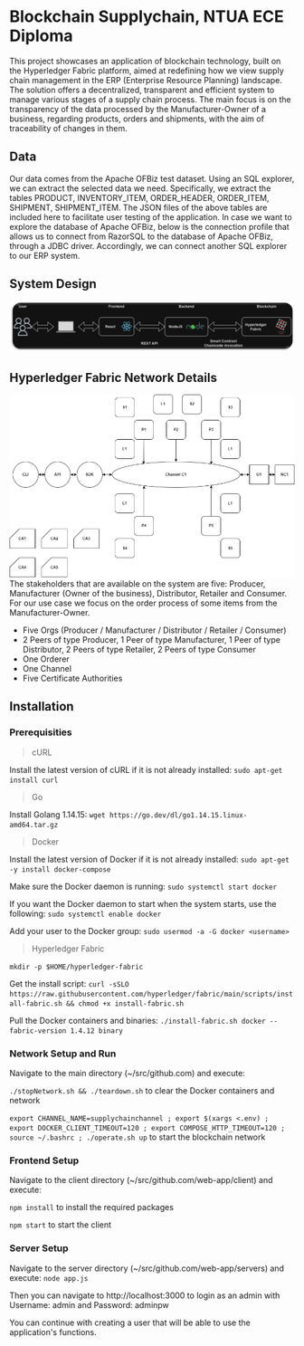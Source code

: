 # Blockchain Supplychain, NTUA ECE Diploma
This project showcases an application of blockchain technology, built on the Hyperledger Fabric platform, aimed at redefining how we view supply chain management in the ERP (Enterprise Resource Planning) landscape. The solution offers a decentralized, transparent and efficient system to manage various stages of a supply chain process. The main focus is on the transparency of the data processed by the Manufacturer-Owner of a business, regarding products, orders and shipments, with the aim of traceability of changes in them.

## Data
Our data comes from the Apache OFBiz test dataset. Using an SQL explorer, we can extract the selected data we need. Specifically, we extract the tables PRODUCT, INVENTORY_ITEM, ORDER_HEADER, ORDER_ITEM, SHIPMENT, SHIPMENT_ITEM. The JSON files of the above tables are included here to facilitate user testing of the application. In case we want to explore the database of Apache OFBiz, below is the connection profile that allows us to connect from RazorSQL to the database of Apache OFBiz, through a JDBC driver. Accordingly, we can connect another SQL explorer to our ERP system.

## System Design
![System design](https://github.com/stefanostsolos/blockchain-supplychain/blob/main/imgs/system.png?raw=true)

## Hyperledger Fabric Network Details
![Architecture of the blockchain system](https://github.com/stefanostsolos/blockchain-supplychain/blob/main/imgs/architecture.png?raw=true)
The stakeholders that are available on the system are five: Producer, Manufacturer (Owner of the business), Distributor, Retailer and Consumer. For our use case we focus on the order process of some items from the Manufacturer-Owner.
- Five Orgs (Producer / Manufacturer / Distributor / Retailer / Consumer)
- 2 Peers of type Producer, 1 Peer of type Manufacturer, 1 Peer of type Distributor, 2 Peers of type Retailer, 2 Peers of type Consumer
- One Orderer
- One Channel
- Five Certificate Authorities

## Installation

### Prerequisities
> cURL

Install the latest version of cURL if it is not already installed:
```sudo apt-get install curl```

> Go

Install Golang 1.14.15:
```wget https://go.dev/dl/go1.14.15.linux-amd64.tar.gz```

> Docker

Install the latest version of Docker if it is not already installed:
```sudo apt-get -y install docker-compose```

Make sure the Docker daemon is running:
```sudo systemctl start docker```

If you want the Docker daemon to start when the system starts, use the following:
```sudo systemctl enable docker```

Add your user to the Docker group:
```sudo usermod -a -G docker <username>```

> Hyperledger Fabric

```mkdir -p $HOME/hyperledger-fabric```

Get the install script:
```curl -sSLO https://raw.githubusercontent.com/hyperledger/fabric/main/scripts/install-fabric.sh && chmod +x install-fabric.sh```

Pull the Docker containers and binaries:
```./install-fabric.sh docker --fabric-version 1.4.12 binary```

### Network Setup and Run
Navigate to the main directory (~/src/github.com) and execute: 

```./stopNetwork.sh && ./teardown.sh``` to clear the Docker containers and network

```export CHANNEL_NAME=supplychainchannel ; export $(xargs <.env) ; export DOCKER_CLIENT_TIMEOUT=120 ; export COMPOSE_HTTP_TIMEOUT=120 ; source ~/.bashrc ; ./operate.sh up``` to start the blockchain network

### Frontend Setup
Navigate to the client directory (~/src/github.com/web-app/client) and execute:

```npm install``` to install the required packages

```npm start``` to start the client

### Server Setup
Navigate to the server directory (~/src/github.com/web-app/servers) and execute:
```node app.js```

Then you can navigate to http://localhost:3000 to login as an admin with Username: admin and Password: adminpw

You can continue with creating a user that will be able to use the application's functions.
